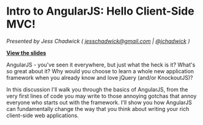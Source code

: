 # Intro to AngularJS: Hello Client-Side MVC!

_Presented by Jess Chadwick  ( [jesschadwick@gmail.com](mailto:jesschadwick@gmail.com) | [@jchadwick](https://twitter.com/jchadwick) )_

**[View the slides](https://onedrive.live.com/redir?page=view&resid=229ED79D402C9B40!64516&authkey=!AHlO_uxWTh8AdoM)**

AngularJS - you've seen it everywhere, but just what the heck is it?  What's so great about it?  Why would you choose to learn a whole new application framework when you already know and love jQuery (and/or KnockoutJS)?

In this discussion I'll walk you through the basics of AngularJS, from the very first lines of code you may write to those annoying gotchas that annoy everyone who starts out with the framework.  I'll show you how AngularJS can fundamentally change the way that you think about writing your rich client-side web applications.
